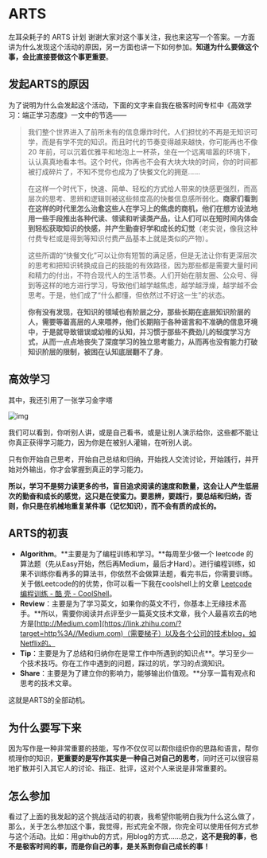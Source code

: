 # ARTS
左耳朵耗子的 ARTS 计划
谢谢大家对这个事关注，我也来这写一个答案。一方面讲为什么发现这个活动的原因，另一方面也讲一下如何参加。**知道为什么要做这个事，会比直接要做这个事更重要**。

## **发起ARTS的原因**

为了说明为什么会发起这个活动，下面的文字来自我在极客时间专栏中《高效学习：端正学习态度》一文中的节选——

> 我们整个世界进入了前所未有的信息爆炸时代，人们担忧的不再是无知识可学，而是有学不完的知识。而且时代的节奏变得越来越快，你可能再也不像 20 年前，可以沉着优雅平和地泡上一杯茶，坐在一个远离喧嚣的环境下，认认真真地看本书。这个时代，你再也不会有大块大块的时间，你的时间都被打成碎片了，不知不觉你也成为了快餐文化的拥趸……
>
> 在这样一个时代下，快速、简单、轻松的方式给人带来的快感更强烈，而高层次的思考、思辨和逻辑则被这些频度高的快餐信息感所弱化。**商家们看到在这样的时代里怎么治愈这些人在学习上的焦虑的商机，他们在想方设法地用一些手段推出各种代读、领读和听读类产品，让人们可以在短时间内体会到轻松获取知识的快感，并产生勤奋好学和成长的幻觉**（老实说，像我这种付费专栏或是得到等知识付费产品基本上就是类似的产物）。
>
> 这些所谓的“快餐文化”可以让你有短暂的满足感，但是无法让你有更深层次的思考和把知识转换成自己的技能的有效路径，因为那些都是需要大量时间和精力的付出，不符合现代人的生活节奏。人们开始在朋友圈、公众号、得到等这样的地方进行学习，导致他们越学越焦虑，越学越浮燥，越学越不会思考。于是，他们成了“什么都懂，但依然过不好这一生”的状态。
>
> **你有没有发现，在知识的领域也有阶层之分，那些长期在底层知识阶层的人，需要等着高层的人来喂养，他们长期陷于各种谣言和不准确的信息环境中，于是就导致错误或幼稚的认知，并习惯于那些不费劲儿的轻度学习方式，从而一点点地丧失了深度学习的独立思考能力，从而再也没有能力打破知识阶层的限制，被困在认知底层翻不了身**。

## 高效学习

其中，我还引用了一张学习金字塔

![img](https://pic4.zhimg.com/80/v2-d3d370491be1e1b2a715ac0c19b6325f_hd.jpg)



我们可以看到，你听别人讲，或是自己看书，或是让别人演示给你，这些都不能让你真正获得学习能力，因为你是在被别人灌输，在听别人说。

只有你开始自己思考，开始自己总结和归纳，开始找人交流讨论，开始践行，并开始对外输出，你才会掌握到真正的学习能力。

**所以，学习不是努力读更多的书，盲目追求阅读的速度和数量，这会让人产生低层次的勤奋和成长的感觉，这只是在使蛮力。要思辨，要践行，要总结和归纳，否则，你只是在机械地重复某件事（记忆知识），而不会有质的成长的。**

## **ARTS的初衷**

- **Algorithm**。**主要是为了编程训练和学习。**每周至少做一个 leetcode 的算法题（先从Easy开始，然后再Medium，最后才Hard）。进行编程训练，如果不训练你看再多的算法书，你依然不会做算法题，看完书后，你需要训练。关于做Leetcode的的优势，你可以看一下我在coolshell上的文章 [Leetcode 编程训练 - 酷 壳 - CoolShell](https://link.zhihu.com/?target=https%3A//coolshell.cn/articles/12052.html)。
- **Review**：主要是为了学习英文，如果你的英文不行，你基本上无缘技术高手。**所以，需要你阅读并点评至少一篇英文技术文章，我个人最喜欢去的地方是[http://Medium.com](https://link.zhihu.com/?target=http%3A//Medium.com)（需要梯子）以及各个公司的技术blog，如Netflix的。
- **Tip**：主要是为了总结和归纳你在是常工作中所遇到的知识点**。学习至少一个技术技巧。你在工作中遇到的问题，踩过的坑，学习的点滴知识。
- **Share**：主要是为了建立你的影响力，能够输出价值观。**分享一篇有观点和思考的技术文章。

这就是ARTS的全部动机。

## 为什么要写下来

因为写作是一种非常重要的技能，写作不仅仅可以帮你组织你的思路和语言，帮你梳理你的知识，**更重要的是写作其实是一种自己对自己的思考**，同时还可以很容易地扩散并引入其它人的讨论、指正、批评，这对个人来说是非常重要的。

## 怎么参加

看过了上面的我发起的这个挑战活动的初衷，我希望你能明白我为什么这么做了，那么，关于怎么参加这个事，我觉得，形式完全不限，你完全可以使用任何方式参与这个活动。比如：用github的方式，用blog的方式……总之，**这不是我的事，也不是极客时间的事，而是你自己的事，是关系到你自己成长的事！**
